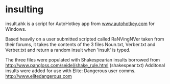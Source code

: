 insulting
=========

insult.ahk is a script for AutoHotkey app from www.autohotkey.com for Windows.

Based heavily on a user submitted scripted called RaNVingNVer taken from their forums, it takes the contents of the 3 files Noun.txt, Verber.txt and Verber.txt and return a random insult when 'insult' is typed.

The three files were populated with Shakespearian insults borrowed from http://www.pangloss.com/seidel/shake_rule.html (shakespear.txt)
Additonal insults were added for use with Elite: Dangerous user comms. http://www.elitedangerous.com